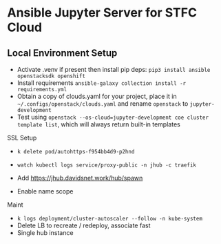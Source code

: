 Ansible Jupyter Server for STFC Cloud
=====================================

Local Environment Setup
-----------------------

- Activate .venv if present then install pip deps: `pip3 install ansible openstacksdk openshift`
- Install requirements `ansible-galaxy collection install -r requirements.yml`
- Obtain a copy of clouds.yaml for your project, place it in `~/.configs/openstack/clouds.yaml` and rename `openstack` to `jupyter-development`
- Test using `openstack --os-cloud=jupyter-development coe cluster template list`, which will always return built-in templates


SSL Setup
- `k delete pod/autohttps-f954bb4d9-p2hnd`
- `watch kubectl logs service/proxy-public -n jhub -c traefik`

- Add https://jhub.davidsnet.work/hub/spawn
- Enable name scope

Maint
- `k logs deployment/cluster-autoscaler --follow -n kube-system`
- Delete LB to recreate / redeploy, associate fast
- Single hub instance